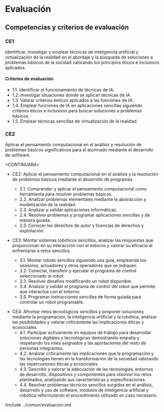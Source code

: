 # Evaluación

## Competencias y criterios de evaluación

### CE1

Identificar, investigar y emplear técnicas de inteligencia artificial y virtualización de la realidad en el abordaje y la búsqueda de soluciones a problemas básicos de la socidad valorando los principios éticos e inclusivos aplicados.

#### Criterios de evaluación

* 1.1. Identificar el funcionamiento de técnicas de IA.
* 1.2. Investigar situaciones donde se aplican técnicas de IA.
* 1.3. Valorar criterios éeticos aplicados a las funciones de IA.
* 1.4. Emplear funciones de IA en aplicaciones sencillas siguiendo criterios éticos e inclusivos para buscar soluciones a problemas básicos.
* 1.5. Emplear técnicas sencillas de virtualización de la realidad.

### CE2

Aplicar el pensamiento computacional en el análisis y resolución de problemas básicos significativos para el alumnado mediante el desarrollo de software.

<CONTINUARÁ>

* CE2: Aplicar el pensamiento computacional en el análisis y la resolución de problemas básicos mediante el desarrollo de programas.
  * 2.1. Comprender y aplicar el pensamiento computacional como herramienta para resolver problemas básicos.
  * 2.2. Analizar problemas elementales mediante la abstracción y modelización de la realidad.
  * 2.3. Analizar y validar aplicaciones informáticas.
  * 2.4. Resolver problemas y programar aplicaciones sencillas y de manera guiada.
  * 2.5. Conocer los derechos de autor y licencias de derechos y explotación.

* CE3: Montar sistemas robóticos sencillos, analizar las respuestas que proporcionan en su interacción con el entorno y valorar su eficacia al enfrentarse a retos sencillos.
  * 3.1. Montar robots sencillos siguiendo una guía, empleando los sensores, actuadores y otros operadores que se indiquen.
  * 3.2. Conectar, transferir y ejecutar el programa de control seleccionado al robot.
  * 3.3. Resolver desafíos modificando un robot disponible.
  * 3.4. Analizar y validar el programa de control del robot que permite que interactúe con el entorno.
  * 3.5. Programar instrucciones sencillas de forma guiada para controlar un robot programable.

- CE4: Afrontar retos tecnológicos sencillos y proponer soluciones mediante la programación, la inteligencia artificial y la robótica, analizar las posibilidades y valorar críticamente las implicaciones éticas y ecosociales.
  * 4.1. Participar activamente en equipos de trabajo para desarrollar soluciones digitales y tecnológicas demostrando empatía y respetando los roles asignados y las aportaciones del resto de personas integrantes.
  * 4.2. Analizar críticamente las implicaciones que la programación y las tecnologías tienen en la transformación de la sociedad valorando las repercusiones éticas y ecosociales.
  * 4.3. Describir y valorar la adecuación de las tecnologías, entornos de desarrollo, dispositivos y componentes para resolver los retos planteados, analizando sus características y especificaciones. 
  * 4.4. Resolver problemas técnicos sencillos surgidos en el análisis, desarrollo y uso de software, módulos de inteligencia artificial y robótica reformulando el procedimiento utilizado en caso necesario. 

!include ../comun/evaluacion.md
